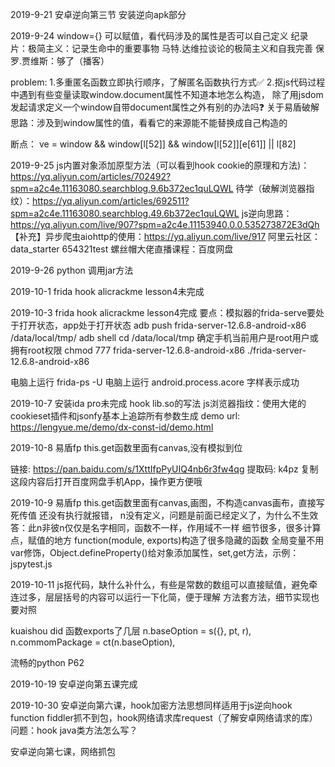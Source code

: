 2019-9-21 安卓逆向第三节 安装逆向apk部分

2019-9-24 
window={} 可以赋值，看代码涉及的属性是否可以自己定义
纪录片：极简主义：记录生命中的重要事物
马特.达维拉谈论的极简主义和自我完善
保罗.贾维斯：够了（播客）

problem: 
1.多重匿名函数立即执行顺序，了解匿名函数执行方式✅
2.抠js代码过程中遇到有些变量读取window.document属性不知道本地怎么构造，
除了用jsdom发起请求定义一个window自带document属性之外有别的办法吗❓
关于易盾破解思路：涉及到window属性的值，看看它的来源能不能替换成自己构造的

断点： ve = window && window[l[52]] && window[l[52]][e[61]] || l[82]

2019-9-25
js内置对象添加原型方法（可以看到hook cookie的原理和方法)：https://yq.aliyun.com/articles/702492?spm=a2c4e.11163080.searchblog.9.6b372ec1quLQWL
待学（破解浏览器指纹）：https://yq.aliyun.com/articles/692511?spm=a2c4e.11163080.searchblog.49.6b372ec1quLQWL
js逆向思路：https://yq.aliyun.com/live/907?spm=a2c4e.11153940.0.0.535273872E3dQh
【补充】异步爬虫aiohttp的使用：https://yq.aliyun.com/live/917
阿里云社区：data_starter 654321test
螺丝帽大佬直播课程：百度网盘

2019-9-26
python 调用jar方法

2019-10-1
frida hook alicrackme lesson4未完成

2019-10-3
frida hook alicrackme lesson4完成
要点：模拟器的frida-serve要处于打开状态，app处于打开状态
adb push frida-server-12.6.8-android-x86 /data/local/tmp/ adb shell
cd /data/local/tmp 确定手机当前用户是root用户或拥有root权限
chmod 777 frida-server-12.6.8-android-x86 ./frida-server-12.6.8-android-x86

电脑上运行
frida-ps -U 电脑上运行 android.process.acore 字样表示成功

2019-10-7
安装ida pro未完成
hook lib.so的写法
js浏览器指纹：使用大佬的cookieset插件和jsonfy基本上追踪所有参数生成
demo url: 
https://lengyue.me/demo/dx-const-id/demo.html


2019-10-8
易盾fp this.get函数里面有canvas,没有模拟到位

链接: https://pan.baidu.com/s/1XttIfpPyUIQ4nb6r3fw4qg 提取码: k4pz 复制这段内容后打开百度网盘手机App，操作更方便哦

2019-10-9
易盾fp this.get函数里面有canvas,画图，不构造canvas画布，直接写死传值
还没有执行就报错， n没有定义，问题是前面已经定义了，为什么不生效
答：此n非彼n仅仅是名字相同，函数不一样，作用域不一样
细节很多，很多计算点，赋值的地方
function(module, exports)构造了很多隐藏的函数
全局变量不用var修饰，Object.defineProperty()给对象添加属性，set,get方法，示例：jspytest.js

2019-10-11
js抠代码，缺什么补什么，有些是常数的数组可以直接赋值，避免牵连过多，层层括号的内容可以运行一下化简，便于理解
方法套方法，细节实现也要对照

kuaishou did 函数exports了几层
 n.baseOption = s({}, pt, r),
 n.commomPackage = ct(n.baseOption),
 
流畅的python P62


2019-10-19
安卓逆向第五课完成

2019-10-30
安卓逆向第六课，hook加密方法思想同样适用于js逆向hook function
fiddler抓不到包，hook网络请求库request（了解安卓网络请求的库）
问题：hook java类方法怎么写？

安卓逆向第七课，网络抓包




















